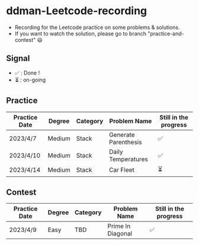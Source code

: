 # ddman-Leetcode-recording
- Recording for the Leetcode practice on some problems &amp; solutions.
- If you want to watch the solution, please go to branch "practice-and-contest" :smiley:

## Signal
* &#x2705; : Done !
* :hourglass_flowing_sand: : on-going

## Practice

|  Practice Date   | Degree | Category | Problem Name        | Still in the progress    |
|  -------------   | ------ | ------   | ------------        | --------------------     |
|  2023/4/7        | Medium | Stack    | Generate Parenthesis| &#x2705;                 |
|  2023/4/10       | Medium | Stack    | Daily Temperatures  | &#x2705;                 |
|  2023/4/14       | Medium | Stack    | Car Fleet           | :hourglass_flowing_sand: |

## Contest

|  Practice Date   | Degree | Category | Problem Name        | Still in the progress    |
|  -------------   | ------ | ------   | ------------        | --------------------     |
|  2023/4/9        | Easy   | TBD      | Prime In Diagonal   | &#x2705;                 |
